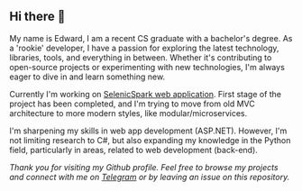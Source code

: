 ## Hi there 👋  


My name is Edward, I am a recent CS graduate with a bachelor's degree. As a 'rookie' developer, I have a passion for exploring the latest technology, libraries, tools, and everything in between. Whether it's contributing to open-source projects or experimenting with new technologies, I'm always eager to dive in and learn something new.  


Currently I'm working on [SelenicSpark web application](https://github.com/HardcoreMagazine/SelenicSparkApp). First stage of the project has been completed, and I'm trying to move from old MVC architecture to more modern styles, like modular/microservices.  


I'm sharpening my skills in web app development (ASP.NET). However, I'm not limiting research to C#, but also expanding my knowledge in the Python field, particularly in areas, related to web development (back-end).  


*Thank you for visiting my Github profile. Feel free to browse my projects and connect with me on [Telegram](https://t.me/hardcoremagazine) or by leaving an issue on this repository.*  

